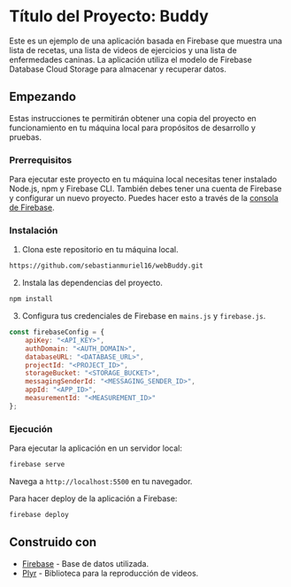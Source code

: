 # Título del Proyecto: Buddy 

Este es un ejemplo de una aplicación basada en Firebase que muestra una lista de recetas, una lista de videos de ejercicios y una lista de enfermedades caninas. La aplicación utiliza el modelo de Firebase Database Cloud Storage para almacenar y recuperar datos.

## Empezando

Estas instrucciones te permitirán obtener una copia del proyecto en funcionamiento en tu máquina local para propósitos de desarrollo y pruebas. 

### Prerrequisitos

Para ejecutar este proyecto en tu máquina local necesitas tener instalado Node.js, npm y Firebase CLI. También debes tener una cuenta de Firebase y configurar un nuevo proyecto. Puedes hacer esto a través de la [consola de Firebase](https://console.firebase.google.com/u/0/).

### Instalación

1. Clona este repositorio en tu máquina local.

```sh
https://github.com/sebastianmuriel16/webBuddy.git
```

2. Instala las dependencias del proyecto.

```sh
npm install
```

3. Configura tus credenciales de Firebase en `mains.js` y `firebase.js`.

```javascript
const firebaseConfig = {
    apiKey: "<API_KEY>",
    authDomain: "<AUTH_DOMAIN>",
    databaseURL: "<DATABASE_URL>",
    projectId: "<PROJECT_ID>",
    storageBucket: "<STORAGE_BUCKET>",
    messagingSenderId: "<MESSAGING_SENDER_ID>",
    appId: "<APP_ID>",
    measurementId: "<MEASUREMENT_ID>"
};
```

### Ejecución

Para ejecutar la aplicación en un servidor local:

```sh
firebase serve
```

Navega a `http://localhost:5500` en tu navegador.

Para hacer deploy de la aplicación a Firebase:

```sh
firebase deploy
```

## Construido con

- [Firebase](https://firebase.google.com/) - Base de datos utilizada.
- [Plyr](https://plyr.io/) - Biblioteca para la reproducción de videos.
